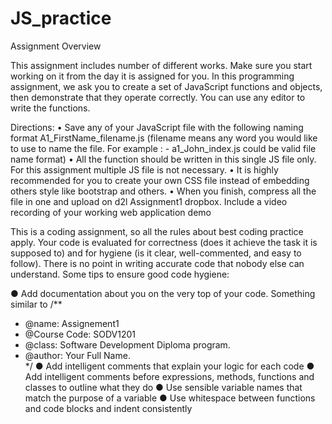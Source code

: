 # JS_practice

Assignment Overview

This assignment includes number of different works. Make sure you start working on it from the day it is assigned for you. In this programming assignment, we ask you to create a set of JavaScript functions and objects, then demonstrate that they operate correctly.  You can use any editor to write the functions.

Directions: 
•	Save any of your JavaScript file with the following naming format   A1_FirstName_filename.js   (filename means any word you would like to use to name the file. For example   : - a1_John_index.js  could be valid file name format)
•	All the function should be written in this single JS file only. For this assignment multiple JS file is not necessary.
•	It is highly recommended for you to create your own CSS file instead of embedding others style like bootstrap and others. 
•	When you finish, compress all the file in one and upload on d2l Assignment1 dropbox. Include a video recording of your working web application demo

This is a coding assignment, so all the rules about best coding practice apply.  Your code is evaluated for correctness (does it achieve the task it is supposed to) and for hygiene (is it clear, well-commented, and easy to follow).  There is no point in writing accurate code that nobody else can understand.  Some tips to ensure good code hygiene:

●	Add documentation about you on the very top of your code. Something similar to
/**
 * @name: Assignement1
 * @Course Code: SODV1201
 * @class: Software Development Diploma program.
 * @author: Your Full Name.  
 */
●	Add intelligent comments that explain your logic for each code
●	Add intelligent comments before expressions, methods, functions and classes to outline what they do
●	Use sensible variable names that match the purpose of a variable
●	Use whitespace between functions and code blocks and indent consistently
